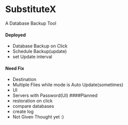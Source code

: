 # SubstituteX
A Database Backup Tool  
#### Deployed
- Database Backup on Click
- Schedule Backup(update)
- set Update interval
#### Need Fix
- Destination
- Multiple Flies while mode is Auto Update(sometimes)
- UI
- Servers with Password(UI)
####Planned
- restoration on click
- compare databases
- create log
- Not Given Thought yet :)
